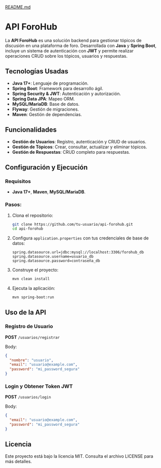 
[README.md](https://github.com/user-attachments/files/21818516/README.md)
# API ForoHub

La **API ForoHub** es una solución backend para gestionar tópicos de discusión en una
plataforma de foro. Desarrollada con **Java** y **Spring Boot**, incluye un sistema de
autenticación con **JWT** y permite realizar operaciones CRUD sobre los tópicos, usuarios y respuestas.

## Tecnologías Usadas

* **Java 17+**: Lenguaje de programación.
* **Spring Boot**: Framework para desarrollo ágil.
* **Spring Security & JWT**: Autenticación y autorización.
* **Spring Data JPA**: Mapeo ORM.
* **MySQL/MariaDB**: Base de datos.
* **Flyway**: Gestión de migraciones.
* **Maven**: Gestión de dependencias.

## Funcionalidades

* **Gestión de Usuarios**: Registro, autenticación y CRUD de usuarios.
* **Gestión de Tópicos**: Crear, consultar, actualizar y eliminar tópicos.
* **Gestión de Respuestas**: CRUD completo para respuestas.

## Configuración y Ejecución

### Requisitos

* **Java 17+**, **Maven**, **MySQL/MariaDB**.

### Pasos:

1. Clona el repositorio:

   ```bash
   git clone https://github.com/tu-usuario/api-forohub.git
   cd api-forohub
   ```

2. Configura `application.properties` con tus credenciales de base de datos:

   ```properties
   spring.datasource.url=jdbc:mysql://localhost:3306/forohub_db
   spring.datasource.username=usuario_db
   spring.datasource.password=contraseña_db
   ```

3. Construye el proyecto:

   ```bash
   mvn clean install
   ```

4. Ejecuta la aplicación:

   ```bash
   mvn spring-boot:run
   ```

## Uso de la API

### Registro de Usuario

**POST** `/usuarios/registrar`

Body:

```json
{
  "nombre": "usuario",
  "email": "usuario@example.com",
  "password": "mi_password_segura"
}
```

### Login y Obtener Token JWT

**POST** `/usuarios/login`

Body:

```json
{
  "email": "usuario@example.com",
  "password": "mi_password_segura"
}
```



## Licencia

Este proyecto está bajo la licencia MIT. Consulta el archivo LICENSE para más detalles.
